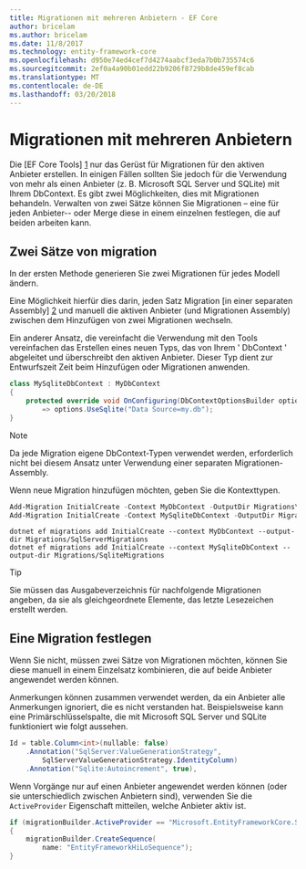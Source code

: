 ```yaml
---
title: Migrationen mit mehreren Anbietern - EF Core
author: bricelam
ms.author: bricelam
ms.date: 11/8/2017
ms.technology: entity-framework-core
ms.openlocfilehash: d950e74ed4cef7d4274aabcf3eda7b0b735574c6
ms.sourcegitcommit: 2ef0a4a90b01edd22b9206f8729b8de459ef8cab
ms.translationtype: MT
ms.contentlocale: de-DE
ms.lasthandoff: 03/20/2018
---
```

<a name="migrations-with-multiple-providers"></a>Migrationen mit mehreren Anbietern
==================================
Die [EF Core Tools] [ 1] nur das Gerüst für Migrationen für den aktiven Anbieter erstellen. In einigen Fällen sollten Sie jedoch für die Verwendung von mehr als einen Anbieter (z. B. Microsoft SQL Server und SQLite) mit Ihrem DbContext. Es gibt zwei Möglichkeiten, dies mit Migrationen behandeln. Verwalten von zwei Sätze können Sie Migrationen – eine für jeden Anbieter-- oder Merge diese in einem einzelnen festlegen, die auf beiden arbeiten kann.

<a name="two-migration-sets"></a>Zwei Sätze von migration
------------------
In der ersten Methode generieren Sie zwei Migrationen für jedes Modell ändern.

Eine Möglichkeit hierfür dies darin, jeden Satz Migration [in einer separaten Assembly] [ 2] und manuell die aktiven Anbieter (und Migrationen Assembly) zwischen dem Hinzufügen von zwei Migrationen wechseln.

Ein anderer Ansatz, die vereinfacht die Verwendung mit den Tools vereinfachen das Erstellen eines neuen Typs, das von Ihrem ' DbContext ' abgeleitet und überschreibt den aktiven Anbieter. Dieser Typ dient zur Entwurfszeit Zeit beim Hinzufügen oder Migrationen anwenden.

``` csharp
class MySqliteDbContext : MyDbContext
{
    protected override void OnConfiguring(DbContextOptionsBuilder options)
        => options.UseSqlite("Data Source=my.db");
}
```

> [!NOTE]
> Da jede Migration eigene DbContext-Typen verwendet werden, erforderlich nicht bei diesem Ansatz unter Verwendung einer separaten Migrationen-Assembly.

Wenn neue Migration hinzufügen möchten, geben Sie die Kontexttypen.

``` powershell
Add-Migration InitialCreate -Context MyDbContext -OutputDir Migrations\SqlServerMigrations
Add-Migration InitialCreate -Context MySqliteDbContext -OutputDir Migrations\SqliteMigrations
```
``` Console
dotnet ef migrations add InitialCreate --context MyDbContext --output-dir Migrations/SqlServerMigrations
dotnet ef migrations add InitialCreate --context MySqliteDbContext --output-dir Migrations/SqliteMigrations
```

> [!TIP]
> Sie müssen das Ausgabeverzeichnis für nachfolgende Migrationen angeben, da sie als gleichgeordnete Elemente, das letzte Lesezeichen erstellt werden.

<a name="one-migration-set"></a>Eine Migration festlegen
-----------------
Wenn Sie nicht, müssen zwei Sätze von Migrationen möchten, können Sie diese manuell in einem Einzelsatz kombinieren, die auf beide Anbieter angewendet werden können.

Anmerkungen können zusammen verwendet werden, da ein Anbieter alle Anmerkungen ignoriert, die es nicht verstanden hat. Beispielsweise kann eine Primärschlüsselspalte, die mit Microsoft SQL Server und SQLite funktioniert wie folgt aussehen.

``` csharp
Id = table.Column<int>(nullable: false)
    .Annotation("SqlServer:ValueGenerationStrategy",
        SqlServerValueGenerationStrategy.IdentityColumn)
    .Annotation("Sqlite:Autoincrement", true),
```

Wenn Vorgänge nur auf einen Anbieter angewendet werden können (oder sie unterschiedlich zwischen Anbietern sind), verwenden Sie die `ActiveProvider` Eigenschaft mitteilen, welche Anbieter aktiv ist.

``` csharp
if (migrationBuilder.ActiveProvider == "Microsoft.EntityFrameworkCore.SqlServer")
{
    migrationBuilder.CreateSequence(
        name: "EntityFrameworkHiLoSequence");
}
```


  [1]: ../../miscellaneous/cli/index.md
  [2]: projects.md
